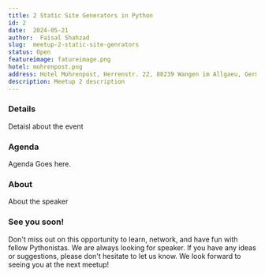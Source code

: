 ```yaml
---
title: 2 Static Site Generators in Python
id: 2 
date:  2024-05-21
author:  Faisal Shahzad
slug:  meetup-2-static-site-genrators
status: Open
featureimage: fatureimage.png
hotel: mohrenpost.png
address: Hotel Mohrenpost, Herrenstr. 22, 88239 Wangen im Allgaeu, Germany
description: Meetup 2 description
---
```


### Details
Detaisl about the event

### Agenda

Agenda Goes here. 

### About
About the speaker

### See you soon!
Don't miss out on this opportunity to learn, network, and have fun with fellow Pythonistas. We are always looking for speaker. If you have any ideas or suggestions, please don't hesitate to let us know. We look forward to seeing you at the next meetup!